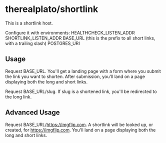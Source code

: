 therealplato/shortlink
======================

This is a shortlink host.

Configure it with environments:
HEALTHCHECK_LISTEN_ADDR
SHORTLINK_LISTEN_ADDR
BASE_URL (this is the prefix to all short links, with a trailing slash)
POSTGRES_URI

Usage
-----
Request BASE_URL. You'll get a landing page with a form where you submit the link you want to shorten. After submission, you'll land on a
page displaying both the long and short links.

Request BASE_URL/slug. If slug is a shortened link, you'll be redirected to the long link.

Advanced Usage
--------------
Request BASE_URL/https://imgflip.com. A shortlink will be looked up, or created, for https://imgflip.com. You'll land on a page displaying
both the long and short links.
